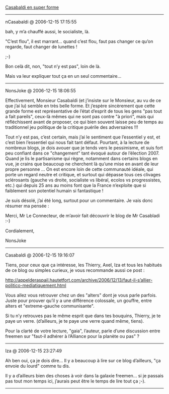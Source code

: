 [Casabaldi en super forme](../../../2006/12/casabaldi-en-super-forme.md)

---
nCasabaldi @ 2006-12-15 17:15:55

bah, y m’a chauffé aussi, le socialiste, là.

"C’est flou", il est marrant... quand c’est flou, faut pas changer ce qu’on regarde, faut changer de lunettes !

;-)

Bon celà dit, non, "tout n’y est pas", loin de là.

Mais va leur expliquer tout ça en un seul commentaire...

---

NonsJoke @ 2006-12-15 18:06:55

Effectivement, Monsieur Casabaldi (et j’insiste sur le Monsieur, au vu de ce que j’ai lu) semble en très belle forme. Et j’espère sincèrement que cette grande forme est représentative de l’état d’esprit de tous les gens "pas tout a fait pareils", ceux-là mêmes qui ne sont pas contre "à priori", mais qui réfléchissent avant de proposer, ce qui bien souvent laisse peu de temps au traditionnel jeu politique de la critique puérile des adversaires !!!

Tout n’y est pas, c’est certain, mais j’ai le sentiment que l’essentiel y est, et c’est bien l’essentiel qui nous fait tant défaut. Pourtant, à la lecture de nombreux blogs, je dois avouer que je tends vers le pessimisme, et suis fort peu confiant dans ce "changement" tant évoqué autour de l’élection 2007. Quand je lis le partisanisme qui règne, notamment dans certains blogs en vue, je crains que beaucoup ne cherchent là qu’une mise en avant de leur propre personne ... On est encore loin de cette communauté idéale, qui porte un regard neutre et critique, et surtout qui dépasse tous ces clivages sclérosants (gauche vs droite, socialiste vs libéral, ecolos vs progressistes, etc.) qui depuis 25 ans au moins font que la France n’exploite que si faiblement son potentiel humain si fantastique !

Je suis désolé, j’ai été long, surtout pour un commentaire. Je vais donc résumer ma pensée :

Merci, Mr Le Connecteur, de m’avoir fait découvrir le blog de Mr Casabladi :-)

Cordialement,

NonsJoke

---

Casabaldi @ 2006-12-15 19:16:07

Tiens, pour ceux que ça intéresse, les Thierry, Axel, Iza et tous les habitués de ce blog ou simples curieux, je vous recommande aussi ce post :

http://appelderaspail.hautetfort.com/archive/2006/12/13/faut-il-s’allier-politico-mediatiquement.html

Vous allez vous retrouver chez un des "alters" dont je vous parle parfois. Juste pour prouver qu’il y a une différence colossale, un gouffre, entre alters et "extreme-gauche communisante".

Si tu n’y retrouves pas le même esprit que dans tes bouquins, Thierry, je te paye un verre. (d’ailleurs, je te paye une verre quand même, tiens).

Pour la clarté de votre lecture, "gaia", l’auteur, parle d’une discussion entre freemen sur "faut-il adhérer à l’Alliance pour la planète ou pas" ?

---

Iza @ 2006-12-15 23:27:49

Ah ben oui, ça je dois dire... Il y a beaucoup à lire sur ce blog d’ailleurs, "ça envoie du lourd" comme tu dis. 

Il y a d’ailleurs bien des choses à voir dans la galaxie freemen... si je passais pas tout mon temps ici, j’aurais peut être le temps de lire tout ça ;-).

---

